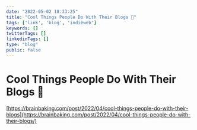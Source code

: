 ```yaml
---
date: "2022-05-02 18:33:25"
title: "Cool Things People Do With Their Blogs 🔗"
tags: ['link', 'blog', 'indieweb']
keywords: []
twitterTags: []
linkedinTags: []
type: "blog"
public: false
---
```


# Cool Things People Do With Their Blogs 🔗

[https://brainbaking.com/post/2022/04/cool-things-people-do-with-their-blogs](https://brainbaking.com/post/2022/04/cool-things-people-do-with-their-blogs/)

